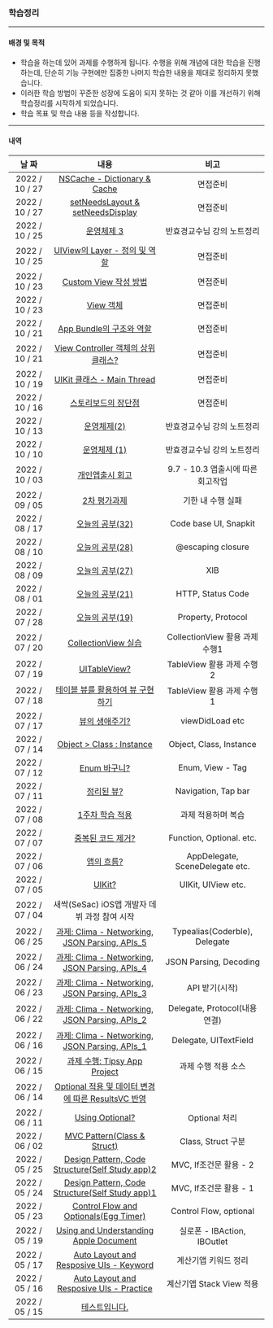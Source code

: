 ### 학습정리

------

#### 배경 및 목적

- 학습을 하는데 있어 과제를 수행하게 됩니다. 수행을 위해 개념에 대한 학습을 진행하는데, 단순히 기능 구현에만 집중한 나머지 학습한 내용을 제대로 정리하지 못했습니다.
- 이러한 학습 방법이 꾸준한 성장에 도움이 되지 못하는 것 같아 이를 개선하기 위해 학습정리를 시작하게 되었습니다.
- 학습 목표 및 학습 내용 등을 작성합니다.

------

#### 내역

|     날 짜      |                             내용                             |               비고                |
| :------------: | :----------------------------------------------------------: | :-------------------------------: |
| 2022 / 10 / 27 | [NSCache - Dictionary & Cache](https://inframince.notion.site/NSCache-190c4c16de5d4f9da467df848881e452) |             면접준비              |
| 2022 / 10 / 27 | [setNeedsLayout & setNeedsDisplay](https://inframince.notion.site/setNeedsLayout-setNeedsDisplay-d37bf15436854823b8d31a1fc840292c) |             면접준비              |
| 2022 / 10 / 25 | [운영체제 3](https://inframince.notion.site/3-9e2b064eef6249b1af2dd46d10dcda25) |    반효경교수님 강의 노트정리     |
| 2022 / 10 / 25 | [UIView의 Layer - 정의 및 역할](https://inframince.notion.site/UIView-Layer-91285f11128c4fd995e1315015b9a2a1) |             면접준비              |
| 2022 / 10 / 23 | [Custom View 작성 방법](https://inframince.notion.site/Custom-View-fda91e544c7443eaacfe70f7f17e8e6a) |             면접준비              |
| 2022 / 10 / 23 | [View 객체](https://inframince.notion.site/View-0f5f4ff10baf49508149bd63cf42c8ab) |             면접준비              |
| 2022 / 10 / 21 | [App Bundle의 구조와 역할](https://inframince.notion.site/App-Bundle-f804e10d21c5461c82312f7aebd07b82) |             면접준비              |
| 2022 / 10 / 21 | [View Controller 객체의 상위 클래스?](https://inframince.notion.site/View-Controller-e1cdad11c0d149fd9268c7768f4def7b) |             면접준비              |
| 2022 / 10 / 19 | [UIKit 클래스 - Main Thread](https://inframince.notion.site/UIKit-578d2ecb243944459e495f08fd638f16) |             면접준비              |
| 2022 / 10 / 16 | [스토리보드의 장단점](https://inframince.notion.site/Storyboard-6f543fb9f951402aa9819eb7f019ee20) |             면접준비              |
| 2022 / 10 / 13 | [운영체제(2)](https://inframince.notion.site/2-8a6dacbcc9064255ba6714b3c55a8849) |    반효경교수님 강의 노트정리     |
| 2022 / 10 / 10 | [운영체제 (1)](https://inframince.notion.site/1-209f8edf707042c98d402ce1be148c8f) |    반효경교수님 강의 노트정리     |
| 2022 / 10 / 03 | [개인앱출시 회고](https://velog.io/@hii5074/Blesson-%EA%B0%9C%EB%B0%9C-%ED%9A%8C%EA%B3%A0) | 9.7 - 10.3 앱출시에 따른 회고작업 |
| 2022 / 09 / 05 | [2차 평가과제](https://velog.io/@hii5074/2%EC%B0%A8-%ED%8F%89%EA%B0%80%EA%B3%BC%EC%A0%9C) |         기한 내 수행 실패         |
| 2022 / 08 / 17 | [오늘의 공부(32)](https://velog.io/@hii5074/%EC%98%A4%EB%8A%98%EC%9D%98-%EA%B3%B5%EB%B6%8032) |       Code base UI, Snapkit       |
| 2022 / 08 / 10 | [오늘의 공부(28)](https://velog.io/@hii5074/%EC%98%A4%EB%8A%98%EC%9D%98-%EA%B3%B5%EB%B6%8028) |         @escaping closure         |
| 2022 / 08 / 09 | [오늘의 공부(27)](https://velog.io/@hii5074/%EC%98%A4%EB%8A%98%EC%9D%98-%EA%B3%B5%EB%B6%8027) |                XIB                |
| 2022 / 08 / 01 | [오늘의 공부(21)](https://velog.io/@hii5074/%EC%98%A4%EB%8A%98%EC%9D%98-%EA%B3%B5%EB%B6%8021) |         HTTP, Status Code         |
| 2022 / 07 / 28 | [오늘의 공부(19)](https://velog.io/@hii5074/7%EC%9B%94-28%EC%9D%BC-%ED%95%99%EC%8A%B5%EC%A0%95%EB%A6%AC) |        Property, Protocol         |
| 2022 / 07 / 20 | [CollectionView 실습](https://velog.io/@hii5074/CollectionView-%EC%8B%A4%EC%8A%B5) |  CollectionView 활용 과제 수행1   |
| 2022 / 07 / 19 |    [UITableView?](https://velog.io/@hii5074/UITableView)     |     TableView 활용 과제 수행2     |
| 2022 / 07 / 18 | [테이블 뷰를 활용하여 뷰 구현하기](https://inframince.notion.site/11-_-38066a025c2841189a12bade22ba7db1) |     TableView 활용 과제 수행1     |
| 2022 / 07 / 17 | [뷰의 생애주기?](https://velog.io/@hii5074/%EB%B7%B0%EC%9D%98-%EC%83%9D%EC%95%A0%EC%A3%BC%EA%B8%B0) |          viewDidLoad etc          |
| 2022 / 07 / 14 | [Object > Class : Instance](https://velog.io/@hii5074/Object-Class-Instance) |      Object, Class, Instance      |
| 2022 / 07 / 12 | [Enum 바구니?](https://velog.io/@hii5074/Enum%EC%9C%BC%EB%A1%9C-%EC%A0%95%EB%A6%AC) |         Enum, View - Tag          |
| 2022 / 07 / 11 | [정리된 뷰?](https://velog.io/@hii5074/%EC%A0%95%EB%A6%AC%EB%90%9C-%EB%B7%B0) |        Navigation, Tap bar        |
| 2022 / 07 / 08 | [1주차 학습 적용](https://velog.io/@hii5074/1%EC%A3%BC%EC%B0%A8-%ED%95%99%EC%8A%B5-%EC%A0%81%EC%9A%A9) |        과제 적용하며 복습         |
| 2022 / 07 / 07 | [중복된 코드 제거?](https://velog.io/@hii5074/%EC%A4%91%EB%B3%B5%EB%90%9C-%EC%BD%94%EB%93%9C-%EC%A0%9C%EA%B1%B0) |     Function, Optional. etc.      |
| 2022 / 07 / 06 | [앱의 흐름?](https://velog.io/@hii5074/%EC%95%B1%EC%9D%98-%ED%9D%90%EB%A6%84) |  AppDelegate, SceneDelegate etc.  |
| 2022 / 07 / 05 |          [UIKit?](https://velog.io/@hii5074/UIKit)           |        UIKit, UIView etc.         |
| 2022 / 07 / 04 |         새싹(SeSac) iOS앱 개발자 데뷔 과정 참여 시작         |                                   |
| 2022 / 06 / 25 | [과제: Clima - Networking, JSON Parsing, APIs_5](https://inframince.notion.site/Swift_Netwroking-JsonParsing-APIs-and-Core-location-1-bb7557a37a4a4bfca5e7d6b1f42a9120) |   Typealias(Coderble), Delegate   |
| 2022 / 06 / 24 | [과제: Clima - Networking, JSON Parsing, APIs_4](https://inframince.notion.site/Swift_Netwroking-JsonParsing-APIs-and-Core-location-1-bb7557a37a4a4bfca5e7d6b1f42a9120) |      JSON Parsing, Decoding       |
| 2022 / 06 / 23 | [과제: Clima - Networking, JSON Parsing, APIs_3](https://inframince.notion.site/Swift_Netwroking-JsonParsing-APIs-and-Core-location-1-bb7557a37a4a4bfca5e7d6b1f42a9120) |          API 받기(시작)           |
| 2022 / 06 / 22 | [과제: Clima - Networking, JSON Parsing, APIs_2](https://inframince.notion.site/Swift_Netwroking-JsonParsing-APIs-and-Core-location-1-bb7557a37a4a4bfca5e7d6b1f42a9120) |   Delegate, Protocol(내용 연결)   |
| 2022 / 06 / 16 | [과제: Clima - Networking, JSON Parsing, APIs_1](https://inframince.notion.site/Swift_Netwroking-JsonParsing-APIs-and-Core-location-1-bb7557a37a4a4bfca5e7d6b1f42a9120) |       Delegate, UITextField       |
| 2022 / 06 / 15 | [과제 수행:  Tipsy App Project](https://inframince.notion.site/Swift_-_Tipsy-b45f0e936e99473a84a2304617d1a671) |        과제 수행 적용 소스        |
| 2022 / 06 / 14 | [Optional  적용 및 데이터 변경에 따른 ResultsVC 반영](https://inframince.notion.site/Swift_optional-476dcbcf1bd54eaa883a4118d7666f09) |                                   |
| 2022 / 06 / 11 | [Using Optional?](https://inframince.notion.site/Swift_Using-Optional-fd316907dab849cf9ee3abf72493fc73) |           Optional 처리           |
| 2022 / 06 / 02 | [MVC Pattern(Class & Struct)](https://inframince.notion.site/Swift_MVC-Pattern_class-struct-5bd4dd58dd7141a49de72a32818cc22c) |        Class, Struct 구분         |
| 2022 / 05 / 25 | [Design Pattern, Code Structure(Self Study app)2](https://inframince.notion.site/Swift_Design-Pattern-Coder-Structure-2-71cbce3cb0eb48c88361619a38dad3c6) |      MVC, If조건문 활용 - 2       |
| 2022 / 05 / 24 | [Design Pattern, Code Structure(Self Study app)1 ](https://inframince.notion.site/Swift_Design-Pattern-Code-Structure-155466b3bc334df7bcdfc9657a8cdc82) |      MVC, If조건문 활용 - 1       |
| 2022 / 05 / 23 | [Control Flow and Optionals(Egg Timer)](https://inframince.notion.site/Swift_Intermediate-Swift-Programming-Control-Flow-and-Optionals-f10223e78ec340a7a230de75ee398067) |      Control Flow, optional       |
| 2022 / 05 / 19 | [Using and Understanding Apple Document](https://inframince.notion.site/Swift_Using-and-Understanding-Apple-Document-c0c0223f5dbd47cb98705245f335e462) |    실로폰 - IBAction, IBOutlet    |
| 2022 / 05 / 17 | [Auto Layout and Resposive UIs -  Keyword](https://inframince.notion.site/Swift_Auto-Layout-and-Responsive-UIS_Keyword-ca8e617f2b564e8692ded11af7cc111d) |       계산기앱 키워드 정리        |
| 2022 / 05 / 16 | [Auto Layout and Resposive UIs -  Practice](https://inframince.notion.site/Swift_Auto-Layout-and-Resposive-UIs_Practice-0bbd7c3349c44a9597ae98b6302606e9) |     계산기앱  Stack View 적용     |
| 2022 / 05 / 15 | [테스트입니다.](https://joobang.notion.site/ee7d10d35c414aaaa93c573dd112e095) |                                   |

